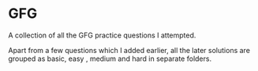 # GFG

A collection of all the GFG practice questions I attempted.

Apart from a few questions which I added earlier, all the later solutions are grouped as basic, easy , medium and hard in separate folders.
